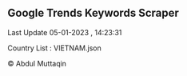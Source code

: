 

## Google Trends Keywords Scraper 
 
Last Update 05-01-2023 , 14:23:31

Country List :
VIETNAM.json



© Abdul Muttaqin 
